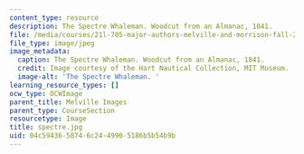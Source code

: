 ```yaml
---
content_type: resource
description: The Spectre Whaleman. Woodcut from an Almanac, 1841.
file: /media/courses/21l-705-major-authors-melville-and-morrison-fall-2003/04c5943658746c2449905186b5b54b9b_spectre.jpg
file_type: image/jpeg
image_metadata:
  caption: The Spectre Whaleman. Woodcut from an Almanac, 1841.
  credit: Image courtesy of the Hart Nautical Collection, MIT Museum.
  image-alt: 'The Spectre Whaleman. '
learning_resource_types: []
ocw_type: OCWImage
parent_title: Melville Images
parent_type: CourseSection
resourcetype: Image
title: spectre.jpg
uid: 04c59436-5874-6c24-4990-5186b5b54b9b
---
```

